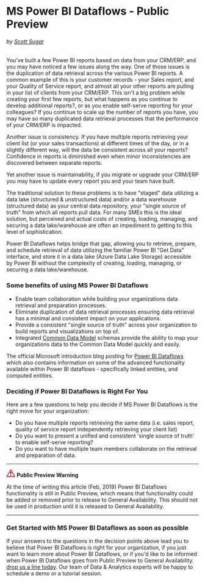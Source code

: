# MS Power BI Dataflows - Public Preview
###### by [Scott Sugar](https://linkedin.com/in/scottsugar)

You've built a few Power BI reports based on data from your CRM/ERP, and you may have noticed a few issues along the way.  One of those issues is the duplication of data retrieval across the various Power BI reports.  A common example of this is your customer records - your Sales report, and your Quality of Service report, and almost all your other reports are pulling in your list of clients from your CRM/ERP.  This isn't a big problem while creating your first few reports, but what happens as you continue to develop additional reports?, or as you enable self-serve reporting for your colleagues?  If you continue to scale up the number of reports you have, you may have so many duplicated data retrieval processes that the performance of your CRM/ERP is impacted.

Another issue is consistency.  If you have multiple reports retrieving your client list (or your sales transactions) at different times of the day, or in a slightly different way, will the data be consistent across all your reports?  Confidence in reports is diminished even when minor inconsistencies are discovered between separate reports.

Yet another issue is maintainability, if you migrate or upgrade your CRM/ERP you may have to update every report you and your team have built.

The traditional solution to these problems is to have "staged" data utilizing a data lake (structured & unstructured data) and/or a data warehouse (structured data) as your central data repository, your "single source of truth" from which all reports pull data.  For many SMEs this is the ideal solution, but perceived and actual costs of creating, loading, managing, and securing a data lake/warehouse are often an impediment to getting to this level of sophistication.

Power BI Dataflows helps bridge that gap, allowing you to retrieve, prepare, and schedule retrieval of data utilizing the familiar Power BI "Get Data" interface, and store it in a data lake (Azure Data Lake Storage) accessible by Power BI without the complexity of creating, loading, managing, or securing a data lake/warehouse.

### Some benefits of using MS Power BI Dataflows
* Enable team collaboration while building your organizations data retrieval and preparation processes.
* Eliminate duplication of data retrieval processes ensuring data retrieval has a minimal and consistent impact on your applications.
* Provide a consistent "single source of truth" across your organization to build reports and visualizations on top of.
* Integrated [Common Data Model](https://docs.microsoft.com/en-us/common-data-model/) schemas provide the ability to map your organizations data to the Common Data Model quickly and easily.

The official Microsoft introduction blog posting for [Power BI Dataflows](https://powerbi.microsoft.com/en-us/blog/introducing-power-bi-data-prep-wtih-dataflows/) which also contains information on some of the advanced functionality available within Power BI dataflows - specifically linked entities, and computed entities.

### Deciding if Power BI Dataflows is Right For You
Here are a few questions to help you decide if MS Power BI Dataflows is the right move for your organization:
* Do you have multiple reports retrieving the same data (i.e. sales report, quality of service report independently retrieving your client list)
* Do you want to present a unified and consistent 'single source of truth' to enable self-serve reporting?
* Do you want to have multiple team members collaborate on the retrieval and preparation of data.

---
![warning](images/warning.png) **Public Preview Warning** 

At the time of writing this article (Feb, 2019) Power BI Dataflows functionality is still in Public Preview, which means that functionality could be added or removed prior to release to General Availability.  This should not be used in production until it is released to General Availability.

---

### Get Started with MS Power BI Dataflows as soon as possible
If your answers to the questions in the decision points above lead you to believe that Power BI Dataflows is right for your organization, if you just want to learn more about Power BI Dataflows, or if you'd like to be informed when Power BI Dataflows goes from Public Preview to General Availability.  [drop us a line today](mailto:cloud@proserveit.com?Subject=I%20Want%20To%20Learn%20More%20About%20Power%20BI%20Dataflows). Our team of Data & Analytics experts will be happy to schedule a demo or a tutorial session.
